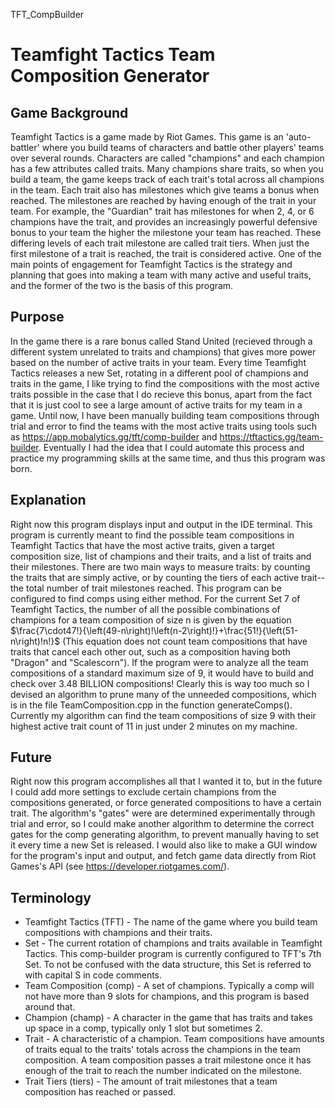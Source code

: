TFT_CompBuilder
# Teamfight Tactics Team Composition Generator
## Game Background
  Teamfight Tactics is a game made by Riot Games. This game is an 'auto-battler' where you build teams of characters and battle other players' teams over several rounds. Characters are called "champions" and each champion has a few attributes called traits. Many champions share traits, so when you build a team, the game keeps track of each trait's total across all champions in the team. Each trait also has milestones which give teams a bonus when reached. The milestones are reached by having enough of the trait in your team. For example, the "Guardian" trait has milestones for when 2, 4, or 6 champions have the trait, and provides an increasingly powerful defensive bonus to your team the higher the milestone your team has reached. These differing levels of each trait milestone are called trait tiers. When just the first milestone of a trait is reached, the trait is considered active. One of the main points of engagement for Teamfight Tactics is the strategy and planning that goes into making a team with many active and useful traits, and the former of the two is the basis of this program.
  
## Purpose
  In the game there is a rare bonus called Stand United (recieved through a different system unrelated to traits and champions) that gives more power based on the number of active traits in your team. Every time Teamfight Tactics releases a new Set, rotating in a different pool of champions and traits in the game, I like trying to find the compositions with the most active traits possible in the case that I do recieve this bonus, apart from the fact that it is just cool to see a large amount of active traits for my team in a game. Until now, I have been manually building team compositions through trial and error to find the teams with the most active traits using tools such as https://app.mobalytics.gg/tft/comp-builder and https://tftactics.gg/team-builder. Eventually I had the idea that I could automate this process and practice my programming skills at the same time, and thus this program was born.
  
 ## Explanation
  Right now this program displays input and output in the IDE terminal. This program is currently meant to find the possible team compositions in Teamfight Tactics that have the most active traits, given a target composition size, list of champions and their traits, and a list of traits and their milestones. There are two main ways to measure traits: by counting the traits that are simply active, or by counting the tiers of each active trait--the total number of trait milestones reached. This program can be configured to find comps using either method. For the current Set 7 of Teamfight Tactics, the number of all the possible combinations of champions for a team composition of size n is given by the equation $\frac{7\cdot47!}{\left(49-n\right)!\left(n-2\right)!}+\frac{51!}{\left(51-n\right)!n!}$ (This equation does not count team compositions that have traits that cancel each other out, such as a composition having both "Dragon" and "Scalescorn"). If the program were to analyze all the team compositions of a standard maximum size of 9, it would have to build and check over 3.48 BILLION compositions! Clearly this is way too much so I devised an algorithm to prune many of the unneeded compositions, which is in the file TeamComposition.cpp in the function generateComps(). Currently my algorithm can find the team compositions of size 9 with their highest active trait count of 11 in just under 2 minutes on my machine.

## Future
  Right now this program accomplishes all that I wanted it to, but in the future I could add more settings to exclude certain champions from the compositions generated, or force generated compositions to have a certain trait. The algorithm's "gates" were are determined experimentally through trial and error, so I could make another algorithm to determine the correct gates for the comp generating algorithm, to prevent manually having to set it every time a new Set is released. I would also like to make a GUI window for the program's input and output, and fetch game data directly from Riot Games's API (see https://developer.riotgames.com/).

## Terminology
 - Teamfight Tactics (TFT) - The name of the game where you build team compositions with champions and their traits.
 - Set - The current rotation of champions and traits available in Teamfight Tactics. This comp-builder program is currently configured to TFT's 7th Set. To not be confused with the data structure, this Set is referred to with capital S in code comments.
 - Team Composition (comp) - A set of champions. Typically a comp will not have more than 9 slots for champions, and this program is based around that. 
 - Champion (champ) - A character in the game that has traits and takes up space in a comp, typically only 1 slot but sometimes 2.
 - Trait - A characteristic of a champion. Team compositions have amounts of traits equal to the traits' totals across the champions in the team composition. A team composition passes a trait milestone once it has enough of the trait to reach the number indicated on the milestone.
 - Trait Tiers (tiers) - The amount of trait milestones that a team composition has reached or passed.
